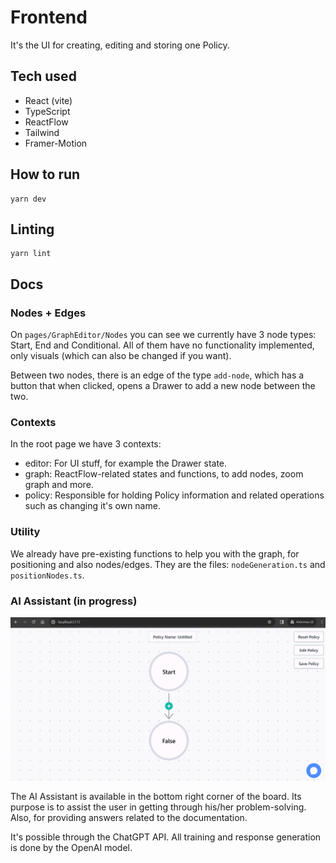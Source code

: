 # Frontend

It's the UI for creating, editing and storing one Policy. 

## Tech used

- React (vite)
- TypeScript
- ReactFlow
- Tailwind
- Framer-Motion

## How to run

```shell
yarn dev
```
## Linting

```shell
yarn lint
```

## Docs

### Nodes + Edges

On `pages/GraphEditor/Nodes` you can see we currently have 3 node types: Start,
End and Conditional. All of them have no functionality implemented, only visuals
(which can also be changed if you want).

Between two nodes, there is an edge of the type `add-node`, which has a button
that when clicked, opens a Drawer to add a new node between the two.

### Contexts

In the root page we have 3 contexts:

- editor: For UI stuff, for example the Drawer state.
- graph: ReactFlow-related states and functions, to add nodes, zoom graph and
  more.
- policy: Responsible for holding Policy information and related operations such as changing it's own name.

### Utility

We already have pre-existing functions to help you with the graph, for
positioning and also nodes/edges. They are the files: `nodeGeneration.ts` and
`positionNodes.ts`.

### AI Assistant (in progress)

<div align="center">
  <img  alt="ai-assistant-gif" src="./ai-assistant.gif">
</div>

The AI Assistant is available in the bottom right corner of the board. Its purpose is to assist the user in getting through his/her problem-solving. Also, for providing answers related to the documentation. 

It's possible through the ChatGPT API. All training and response generation is done by the OpenAI model. 
